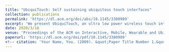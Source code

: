 ```yaml
---
title: "UbiquiTouch: Self sustaining ubiquitous touch interfaces"
collection: publications
permalink: 'https://dl.acm.org/doi/abs/10.1145/3380989'
excerpt: 'We present UbiquiTouch, an ultra low power wireless touch interface. With an average power consumption of 30.91μW, UbiquiTouch can run on energy harvested from ambient light. It achieves this performance through low power touch sensing and passive communication to a nearby smartphone using ambient FM backscatter. This approach allows UbiquiTouch to be deployed in mobile situations both in indoor and outdoor locations, without the need for any additional infrastructure for operation. To demonstrate the potential of this technology, we evaluate it in several different and realistic scenarios. Finally, we address the future application space for this technology.'
date: 2020/3/18
venue: 'Proceedings of the ACM on Interactive, Mobile, Wearable and Ubiquitous Technologies'
paperurl: 'https://dl.acm.org/doi/pdf/10.1145/3380989'
<!-- citation: 'Your Name, You. (2009). &quot;Paper Title Number 1.&quot; <i>Journal 1</i>. 1(1).' -->
---
```

<!-- This paper is about the number 1. The number 2 is left for future work. -->

<!-- [Download paper here](http://academicpages.github.io/files/paper1.pdf) -->

<!-- Recommended citation: Your Name, You. (2009). "Paper Title Number 1." <i>Journal 1</i>. 1(1). -->